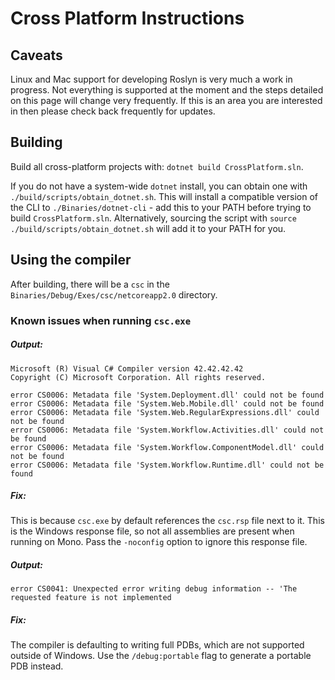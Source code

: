 # Cross Platform Instructions

## Caveats

Linux and Mac support for developing Roslyn is very much a work in progress.  Not everything is supported at the moment and the steps detailed on this page will change very frequently.  If this is an area you are interested in then please check back frequently for updates.

## Building

Build all cross-platform projects with: `dotnet build CrossPlatform.sln`.

If you do not have a system-wide `dotnet` install, you can obtain one with `./build/scripts/obtain_dotnet.sh`. This will install a compatible version of the CLI to `./Binaries/dotnet-cli` - add this to your PATH before trying to build `CrossPlatform.sln`. Alternatively, sourcing the script with `source ./build/scripts/obtain_dotnet.sh` will add it to your PATH for you.

## Using the compiler

After building, there will be a `csc` in the `Binaries/Debug/Exes/csc/netcoreapp2.0` directory.

### Known issues when running `csc.exe`

##### Output:

  ```
  Microsoft (R) Visual C# Compiler version 42.42.42.42
 Copyright (C) Microsoft Corporation. All rights reserved.

error CS0006: Metadata file 'System.Deployment.dll' could not be found
error CS0006: Metadata file 'System.Web.Mobile.dll' could not be found
error CS0006: Metadata file 'System.Web.RegularExpressions.dll' could not be found
error CS0006: Metadata file 'System.Workflow.Activities.dll' could not be found
error CS0006: Metadata file 'System.Workflow.ComponentModel.dll' could not be found
error CS0006: Metadata file 'System.Workflow.Runtime.dll' could not be found
```

##### Fix: 

  This is because `csc.exe` by default references the `csc.rsp` file next to it. This is the Windows response file, so not all
  assemblies are present when running on Mono. Pass the `-noconfig` option to ignore this response file.
  
##### Output:

```
error CS0041: Unexpected error writing debug information -- 'The requested feature is not implemented
```

##### Fix:

  The compiler is defaulting to writing full PDBs, which are not supported outside of Windows. Use the `/debug:portable` flag
  to generate a portable PDB instead.
